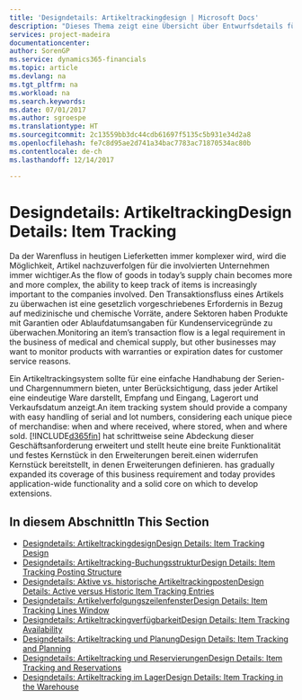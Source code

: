 ```yaml
---
title: 'Designdetails: Artikeltrackingdesign | Microsoft Docs'
description: "Dieses Thema zeigt eine Übersicht über Entwurfsdetails für Artikeltracking."
services: project-madeira
documentationcenter: 
author: SorenGP
ms.service: dynamics365-financials
ms.topic: article
ms.devlang: na
ms.tgt_pltfrm: na
ms.workload: na
ms.search.keywords: 
ms.date: 07/01/2017
ms.author: sgroespe
ms.translationtype: HT
ms.sourcegitcommit: 2c13559bb3dc44cdb61697f5135c5b931e34d2a8
ms.openlocfilehash: fe7c8d95ae2d741a34bac7783ac71870534ac80b
ms.contentlocale: de-ch
ms.lasthandoff: 12/14/2017

---
```

# <a name="design-details-item-tracking"></a><span data-ttu-id="7f58f-103">Designdetails: Artikeltracking</span><span class="sxs-lookup"><span data-stu-id="7f58f-103">Design Details: Item Tracking</span></span>
<span data-ttu-id="7f58f-104">Da der Warenfluss in heutigen Lieferketten immer komplexer wird, wird die Möglichkeit, Artikel nachzuverfolgen für die involvierten Unternehmen immer wichtiger.</span><span class="sxs-lookup"><span data-stu-id="7f58f-104">As the flow of goods in today’s supply chain becomes more and more complex, the ability to keep track of items is increasingly important to the companies involved.</span></span> <span data-ttu-id="7f58f-105">Den Transaktionsfluss eines Artikels zu überwachen ist eine gesetzlich vorgeschriebenes Erfordernis in Bezug auf medizinische und chemische Vorräte, andere Sektoren haben Produkte mit Garantien oder Ablaufdatumsangaben für Kundenservicegründe zu überwachen.</span><span class="sxs-lookup"><span data-stu-id="7f58f-105">Monitoring an item’s transaction flow is a legal requirement in the business of medical and chemical supply, but other businesses may want to monitor products with warranties or expiration dates for customer service reasons.</span></span>  

<span data-ttu-id="7f58f-106">Ein Artikeltrackingsystem sollte für eine einfache Handhabung der Serien- und Chargennummern bieten, unter Berücksichtigung, dass jeder Artikel eine eindeutige Ware darstellt, Empfang und Eingang, Lagerort und Verkaufsdatum anzeigt.</span><span class="sxs-lookup"><span data-stu-id="7f58f-106">An item tracking system should provide a company with easy handling of serial and lot numbers, considering each unique piece of merchandise: when and where received, where stored, when and where sold.</span></span> [!INCLUDE[d365fin](includes/d365fin_md.md)]<span data-ttu-id="7f58f-107"> hat schrittweise seine Abdeckung dieser Geschäftsanforderung erweitert und stellt heute eine breite Funktionalität und festes Kernstück in den Erweiterungen bereit.einen widerrufen Kernstück bereitstellt, in denen Erweiterungen definieren.</span><span class="sxs-lookup"><span data-stu-id="7f58f-107"> has gradually expanded its coverage of this business requirement and today provides application-wide functionality and a solid core on which to develop extensions.</span></span>  

## <a name="in-this-section"></a><span data-ttu-id="7f58f-108">In diesem Abschnitt</span><span class="sxs-lookup"><span data-stu-id="7f58f-108">In This Section</span></span>  
* [<span data-ttu-id="7f58f-109">Designdetails: Artikeltrackingdesign</span><span class="sxs-lookup"><span data-stu-id="7f58f-109">Design Details: Item Tracking Design</span></span>](design-details-item-tracking-design.md)  
* [<span data-ttu-id="7f58f-110">Designdetails: Artikeltracking-Buchungsstruktur</span><span class="sxs-lookup"><span data-stu-id="7f58f-110">Design Details: Item Tracking Posting Structure</span></span>](design-details-item-tracking-posting-structure.md)  
* [<span data-ttu-id="7f58f-111">Designdetails: Aktive vs. historische Artikeltrackingposten</span><span class="sxs-lookup"><span data-stu-id="7f58f-111">Design Details: Active versus Historic Item Tracking Entries</span></span>](design-details-active-versus-historic-item-tracking-entries.md)  
* [<span data-ttu-id="7f58f-112">Designdetails: Artikelverfolgungszeilenfenster</span><span class="sxs-lookup"><span data-stu-id="7f58f-112">Design Details: Item Tracking Lines Window</span></span>](design-details-item-tracking-lines-window.md)  
* [<span data-ttu-id="7f58f-113">Designdetails: Artikeltrackingverfügbarkeit</span><span class="sxs-lookup"><span data-stu-id="7f58f-113">Design Details: Item Tracking Availability</span></span>](design-details-item-tracking-availability.md)  
* [<span data-ttu-id="7f58f-114">Designdetails: Artikeltracking und Planung</span><span class="sxs-lookup"><span data-stu-id="7f58f-114">Design Details: Item Tracking and Planning</span></span>](design-details-item-tracking-and-planning.md)  
* [<span data-ttu-id="7f58f-115">Designdetails: Artikeltracking und Reservierungen</span><span class="sxs-lookup"><span data-stu-id="7f58f-115">Design Details: Item Tracking and Reservations</span></span>](design-details-item-tracking-and-reservations.md)  
* [<span data-ttu-id="7f58f-116">Designdetails: Artikeltracking im Lager</span><span class="sxs-lookup"><span data-stu-id="7f58f-116">Design Details: Item Tracking in the Warehouse</span></span>](design-details-item-tracking-in-the-warehouse.md)


